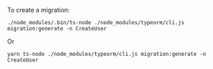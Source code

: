 
To create a migration:

```
./node_modules/.bin/ts-node ./node_modules/typeorm/cli.js migration:generate -n CreateUser
```

Or

```
yarn ts-node ./node_modules/typeorm/cli.js migration:generate -n CreateUser
```
